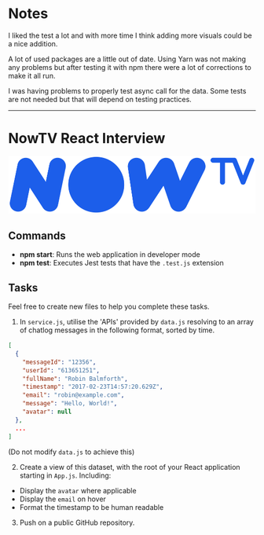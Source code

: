 # Notes

I liked the test a lot and with more time I think adding more visuals could be a nice addition.

A lot of used packages are a little out of date. Using Yarn was not making any problems but after testing it with npm there were a lot of corrections to make it all run.

I was having problems to properly test async call for the data. Some tests are not needed but that will depend on testing practices.

---

# NowTV React Interview

![NowTV](./logo.png)

## Commands

- **npm start**: Runs the web application in developer mode
- **npm test**: Executes Jest tests that have the `.test.js` extension

## Tasks

Feel free to create new files to help you complete these tasks.

1. In `service.js`, utilise the 'APIs' provided by `data.js` resolving to an array of chatlog messages in the following format, sorted by time.

```json
[
  {
    "messageId": "12356",
    "userId": "613651251",
    "fullName": "Robin Balmforth",
    "timestamp": "2017-02-23T14:57:20.629Z",
    "email": "robin@example.com",
    "message": "Hello, World!",
    "avatar": null
  },
  ...
]
```
(Do not modify `data.js` to achieve this)

2. Create a view of this dataset, with the root of your React application starting in `App.js`. Including:
  - Display the `avatar` where applicable
  - Display the `email` on hover
  - Format the timestamp to be human readable

3. Push on a public GitHub repository.

